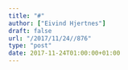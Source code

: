 ```yaml
---
title: "#"
author: ["Eivind Hjertnes"]
draft: false
url: "/2017/11/24//876"
type: "post"
date: 2017-11-24T01:00:00+01:00
---
```

